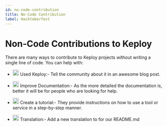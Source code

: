 ```yaml
---
id: no-code-contribution
title: No-Code Contribution
label: Hacktoberfest
---
```


# Non-Code Contributions to Keploy

There are many ways to contribute to Keploy projects without writing a single line of code. You can help with:

- <img src="https://www.svgrepo.com/show/10712/pencil.svg" width='20px'/> Used Keploy:- Tell the community about it in an awesome blog post.

- <img src="https://www.svgrepo.com/show/157174/document.svg" width='20px'/> Improve Documentation:- As the more detailed the documentation is, better it will be for people who are looking for help.

- <img src="https://www.svgrepo.com/show/294283/youtube.svg" width='20px'/> Create a tutorial:-  They provide instructions on how to use a tool or service in a step-by-step manner.

- <img src="https://www.svgrepo.com/show/450193/language.svg" width='20px'/> Translation:- Add a new translation to for our README.md
